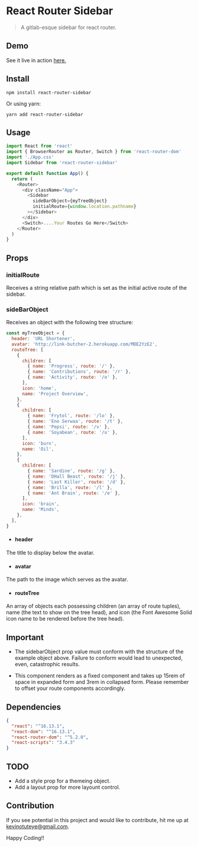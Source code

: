 # React Router Sidebar

> A gitlab-esque sidebar for react router.

## Demo

See it live in action [here.](https://ko-sidebar.netlify.app/)

## Install

```
npm install react-router-sidebar
```

Or using yarn:

```
yarn add react-router-sidebar
```

## Usage

```js
import React from 'react'
import { BrowserRouter as Router, Switch } from 'react-router-dom'
import './App.css'
import Sidebar from 'react-router-sidebar'

export default function App() {
  return (
    <Router>
      <div className="App">
        <Sidebar
          sideBarObject={myTreeObject}
          initialRoute={window.location.pathname}
        ></Sidebar>
      </div>
      <Switch>....Your Routes Go Here</Switch>
    </Router>
  )
}
```

## Props

### initialRoute

Receives a string relative path which is set as the initial active route of the sidebar.

### sideBarObject

Receives an object with the following tree structure:

```js
const myTreeObject = {
  header: 'URL Shortener',
  avatar: 'http://link-butcher-2.herokuapp.com/MDE2YzE2',
  routeTree: [
    {
      children: [
        { name: 'Progress', route: '/' },
        { name: 'Contributions', route: '/r' },
        { name: 'Activity', route: '/o' },
      ],
      icon: 'home',
      name: 'Project Overview',
    },
    {
      children: [
        { name: 'Frytol', route: '/lo' },
        { name: 'Eno Serwaa', route: '/t' },
        { name: 'Pepsi', route: '/v' },
        { name: 'Soyabean', route: '/u' },
      ],
      icon: 'burn',
      name: 'Oil',
    },
    {
      children: [
        { name: 'Sardine', route: '/g' },
        { name: 'DHall Beast', route: '/j' },
        { name: 'Last Killer', route: '/d' },
        { name: 'Brilla', route: '/l' },
        { name: 'Ant Brain', route: '/e' },
      ],
      icon: 'brain',
      name: 'Minds',
    },
  ],
}
```

- #### header

The title to display below the avatar.

- #### avatar

The path to the image which serves as the avatar.

- #### routeTree

An array of objects each possessing children (an array of route tuples),
name (the text to show on the tree head), and icon (the Font Awesome Solid icon name to be rendered before the tree head).

## Important

- The sidebarObject prop value must conform with the structure of the example object above. Failure to conform would lead to unexpected, even, catastrophic results.

- This component renders as a fixed component and takes up 15rem of space in expanded form and 3rem in collapsed form. Please remember to offset your route components accordingly.

## Dependencies

```json
{
  "react": "^16.13.1",
  "react-dom": "^16.13.1",
  "react-router-dom": "^5.2.0",
  "react-scripts": "3.4.3"
}
```

## TODO

- Add a style prop for a themeing object.
- Add a layout prop for more layount control.

## Contribution

If you see potential in this project and would like to contribute, hit me up at [kevinotuteye@gmail.com](mailto:kevinotuteye@gmail.com).

Happy Coding!!
